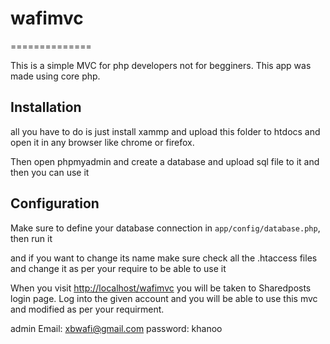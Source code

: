 # wafimvc
==============

This is a simple MVC for php developers not for begginers.
This app was made using core php.


Installation
------------
all you have to do is just install xammp and upload this folder to htdocs and open it in any browser like chrome or firefox.

Then open phpmyadmin and create a database and upload sql file to it and then you can use it

Configuration
-------------
Make sure to define your database connection in `app/config/database.php`, then run it

and if you want to change its name make sure check all the .htaccess files and change it as per your require to be able to use it

When you visit [http://localhost/wafimvc](http://localhost/wafimvc) you will be taken to Sharedposts login page. Log into the given account and you will be able to use this mvc and modified as per your requirment.

admin
Email: xbwafi@gmail.com
password: khanoo
